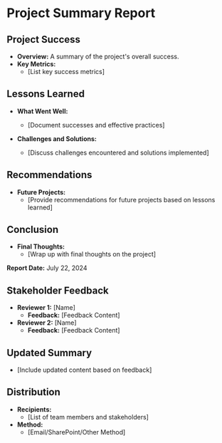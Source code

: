 # Project Summary Report

## Project Success
- **Overview:** A summary of the project's overall success.
- **Key Metrics:**
  - [List key success metrics]

## Lessons Learned
- **What Went Well:**
  - [Document successes and effective practices]

- **Challenges and Solutions:**
  - [Discuss challenges encountered and solutions implemented]

## Recommendations
- **Future Projects:**
  - [Provide recommendations for future projects based on lessons learned]

## Conclusion
- **Final Thoughts:**
  - [Wrap up with final thoughts on the project]

**Report Date:** July 22, 2024

## Stakeholder Feedback
- **Reviewer 1:** [Name]
  - **Feedback:** [Feedback Content]
- **Reviewer 2:** [Name]
  - **Feedback:** [Feedback Content]

## Updated Summary
- [Include updated content based on feedback]

## Distribution
- **Recipients:**
  - [List of team members and stakeholders]
- **Method:**
  - [Email/SharePoint/Other Method]